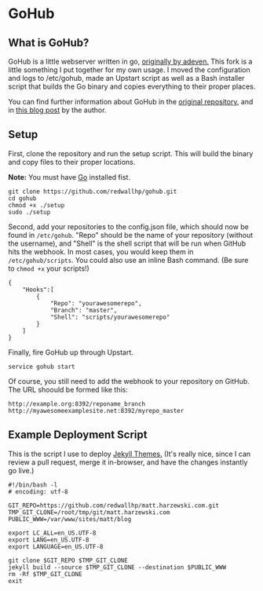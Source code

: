 GoHub
=====

## What is GoHub?

GoHub is a little webserver written in go, [originally by adeven.](https://github.com/adeven/gohub) This fork is a little something I put together for my own usage. I moved the configuration and logs to /etc/gohub, made an Upstart script as well as a Bash installer script that builds the Go binary and copies everything to their proper places.

You can find further information about GoHub in the [original repository,](https://github.com/adeven/gohub) and in [this blog post]((http://big-elephants.com/2013-01/using-github-webhooks-for-deployment/)) by the author.


## Setup

First, clone the repository and run the setup script. This will build the binary and copy files to their proper locations.

**Note:** You must have [Go](http://golang.org/) installed fist.

    git clone https://github.com/redwallhp/gohub.git
    cd gohub
    chmod +x ./setup
    sudo ./setup

Second, add your repositories to the config.json file, which should now be found in `/etc/gohub`. "Repo" should be the name of your repository (without the username), and "Shell" is the shell script that will be run when GitHub hits the webhook. In most cases, you would keep them in `/etc/gohub/scripts`. You could also use an inline Bash command. (Be sure to `chmod +x` your scripts!)

    {
        "Hooks":[
            {
                "Repo": "yourawesomerepo",
                "Branch": "master",
                "Shell": "scripts/yourawesomerepo"
            }
        ]
    }

Finally, fire GoHub up through Upstart.

    service gohub start

Of course, you still need to add the webhook to your repository on GitHub. The URL shoould be formed like this:

    http://example.org:8392/reponame_branch
    http://myawesomeexamplesite.net:8392/myrepo_master


## Example Deployment Script

This is the script I use to deploy [Jekyll Themes.](http://jekyllthemes.org/) (It's really nice, since I can review a pull request, merge it in-browser, and have the changes instantly go live.)

    #!/bin/bash -l
    # encoding: utf-8
    
    GIT_REPO=https://github.com/redwallhp/matt.harzewski.com.git
    TMP_GIT_CLONE=/root/tmp/git/matt.harzewski.com
    PUBLIC_WWW=/var/www/sites/matt/blog
    
    export LC_ALL=en_US.UTF-8
    export LANG=en_US.UTF-8
    export LANGUAGE=en_US.UTF-8
    
    git clone $GIT_REPO $TMP_GIT_CLONE
    jekyll build --source $TMP_GIT_CLONE --destination $PUBLIC_WWW
    rm -Rf $TMP_GIT_CLONE
    exit


